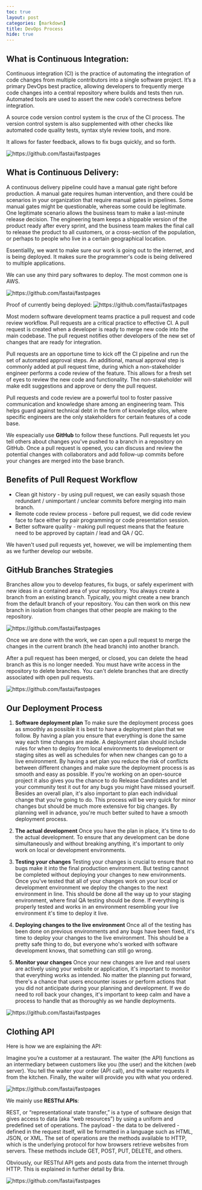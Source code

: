```yaml
---
toc: true
layout: post
categories: [markdown]
title: DevOps Process
hide: true
---
```

## What is Continuous Integration: 
Continuous integration (CI) is the practice of automating the integration of code changes from multiple contributors into a single software project. It’s a primary DevOps best practice, allowing developers to frequently merge code changes into a central repository where builds and tests then run. Automated tools are used to assert the new code’s correctness before integration.

A source code version control system is the crux of the CI process. The version control system is also supplemented with other checks like automated code quality tests, syntax style review tools, and more.  

It allows for faster feedback, allows to fix bugs quickly, and so forth. 

![]({{site.baseurl}}/images/ci.png "https://github.com/fastai/fastpages") 


## What is Continuous Delivery:
A continuous delivery pipeline could have a manual gate right before production. A manual gate requires human intervention, and there could be scenarios in your organization that require manual gates in pipelines. Some manual gates might be questionable, whereas some could be legitimate. One legitimate scenario allows the business team to make a last-minute release decision. The engineering team keeps a shippable version of the product ready after every sprint, and the business team makes the final call to release the product to all customers, or a cross-section of the population, or perhaps to people who live in a certain geographical location.


Essentiallly, we want to make sure our work is going out to the internet, and is being deployed. It makes sure the programmer's code is being delivered to multiple applications. 

We can use any third pary softwares to deploy. The most common one is AWS. 

![]({{site.baseurl}}/images/cd.png "https://github.com/fastai/fastpages") 

Proof of currently being deployed:
![]({{site.baseurl}}/images/deployed.png "https://github.com/fastai/fastpages") 


Most modern software development teams practice a pull request and code review workflow. Pull requests are a critical practice to effective CI. A pull request is created when a developer is ready to merge new code into the main codebase. The pull request notifies other developers of the new set of changes that are ready for integration.

Pull requests are an opportune time to kick off the CI pipeline and run the set of automated approval steps. An additional, manual approval step is commonly added at pull request time, during which a non-stakeholder engineer performs a code review of the feature. This allows for a fresh set of eyes to review the new code and functionality. The non-stakeholder will make edit suggestions and approve or deny the pull request.

Pull requests and code review are a powerful tool to foster passive communication and knowledge share among an engineering team. This helps guard against technical debt in the form of knowledge silos, where specific engineers are the only stakeholders for certain features of a code base.

We espeacially use **GitHub** to follow these functions. 
Pull requests let you tell others about changes you've pushed to a branch in a repository on GitHub. Once a pull request is opened, you can discuss and review the potential changes with collaborators and add follow-up commits before your changes are merged into the base branch.

## Benefits of Pull Request Workflow

- Clean git history - by using pull request, we can easily squash those redundant / unimportant / unclear commits before merging into main branch. 
- Remote code review process - before pull request, we did code review face to face either by pair programming or code presentation session. 
- Better software quality - making pull request means that the feature need to be approved by captain / lead and QA / QC. 

We haven't used pull requests yet, however, we will be implementing them as we further develop our website. 


## GitHub Branches Strategies 
Branches allow you to develop features, fix bugs, or safely experiment with new ideas in a contained area of your repository.
You always create a branch from an existing branch. Typically, you might create a new branch from the default branch of your repository. You can then work on this new branch in isolation from changes that other people are making to the repository. 

![]({{site.baseurl}}/images/braches.png "https://github.com/fastai/fastpages") 

Once we are done with the work, we can open a pull request to merge the changes in the current branch (the head branch) into another branch.

After a pull request has been merged, or closed, you can delete the head branch as this is no longer needed. You must have write access in the repository to delete branches. You can't delete branches that are directly associated with open pull requests.


![]({{site.baseurl}}/images/our_branches.png "https://github.com/fastai/fastpages") 


## Our Deployment Process

1. **Software deployment plan**
    To make sure the deployment process goes as smoothly as possible it is best to have a deployment plan that we follow. By having a plan you ensure that everything is done the same way each time changes are made.
    A deployment plan should include rules for when to deploy from local environments to development or staging sites as well as schedules for when new changes can go to a live environment. By having a set plan you reduce the risk of conflicts between different changes and make sure the deployment process is as smooth and easy as possible. If you're working on an open-source project it also gives you the chance to do Release Candidates and let your community test it out for any bugs you might have missed yourself.
    Besides an overall plan, it's also important to plan each individual change that you're going to do. This process will be very quick for minor changes but should be much more extensive for big changes. By planning well in advance, you're much better suited to have a smooth deployment process.

 
2. **The actual development**
    Once you have the plan in place, it's time to do the actual development. To ensure that any development can be done simultaneously and without breaking anything, it's important to only work on local or development environments.

    
3. **Testing your changes**
    Testing your changes is crucial to ensure that no bugs make it into the final production environment. But testing cannot be completed without deploying your changes to new environments. 
    Once you've tested that all of your changes work on your local or development environment we deploy the changes to the next environment in line. This should be done all the way up to your staging environment, where final QA testing should be done. If everything is properly tested and works in an environment resembling your live environment it's time to deploy it live.
    

4. **Deploying changes to the live environment**
    Once all of the testing has been done on previous environments and any bugs have been fixed, it's time to deploy your changes to the live environment. This should be a pretty safe thing to do, but everyone who's worked with software development knows, that something can still go wrong.


5. **Monitor your changes**
    Once your new changes are live and real users are actively using your website or application, it's important to monitor that everything works as intended. No matter the planning put forward, there's a chance that users encounter issues or perform actions that you did not anticipate during your planning and development.
    If we do need to roll back your changes, it's important to keep calm and have a process to handle that as thoroughly as we handle deployments.

![]({{site.baseurl}}/images/deployment.png "https://github.com/fastai/fastpages") 

## Clothing API

Here is how we are explaining the API:

Imagine you’re a customer at a restaurant. The waiter (the API) functions as an intermediary between customers like you (the user) and the kitchen (web server). You tell the waiter your order (API call), and the waiter requests it from the kitchen. Finally, the waiter will provide you with what you ordered.

![]({{site.baseurl}}/images/restaurant.png "https://github.com/fastai/fastpages") 


We mainly use **RESTful APIs**:

REST, or “representational state transfer,” is a type of software design that gives access to data (aka “web resources”) by using a uniform and predefined set of operations. The payload - the data to be delivered - defined in the request itself, will be formatted in a language such as HTML, JSON, or XML. The set of operations are the methods available to HTTP, which is the underlying protocol for how browsers retrieve websites from servers. These methods include GET, POST, PUT, DELETE, and others.

Obviously, our RESTful API gets and posts data from the internet through HTTP. This is explained in further detail by Bria. 


![]({{site.baseurl}}/images/apis.png "https://github.com/fastai/fastpages") 